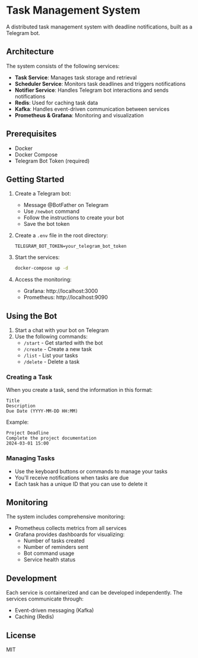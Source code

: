 # Task Management System

A distributed task management system with deadline notifications, built as a Telegram bot.

## Architecture

The system consists of the following services:

- **Task Service**: Manages task storage and retrieval
- **Scheduler Service**: Monitors task deadlines and triggers notifications
- **Notifier Service**: Handles Telegram bot interactions and sends notifications
- **Redis**: Used for caching task data
- **Kafka**: Handles event-driven communication between services
- **Prometheus & Grafana**: Monitoring and visualization

## Prerequisites

- Docker
- Docker Compose
- Telegram Bot Token (required)

## Getting Started

1. Create a Telegram bot:
   - Message @BotFather on Telegram
   - Use `/newbot` command
   - Follow the instructions to create your bot
   - Save the bot token

2. Create a `.env` file in the root directory:
   ```
   TELEGRAM_BOT_TOKEN=your_telegram_bot_token
   ```

3. Start the services:
   ```bash
   docker-compose up -d
   ```

4. Access the monitoring:
   - Grafana: http://localhost:3000
   - Prometheus: http://localhost:9090

## Using the Bot

1. Start a chat with your bot on Telegram
2. Use the following commands:
   - `/start` - Get started with the bot
   - `/create` - Create a new task
   - `/list` - List your tasks
   - `/delete` - Delete a task

### Creating a Task

When you create a task, send the information in this format:
```
Title
Description
Due Date (YYYY-MM-DD HH:MM)
```

Example:
```
Project Deadline
Complete the project documentation
2024-03-01 15:00
```

### Managing Tasks

- Use the keyboard buttons or commands to manage your tasks
- You'll receive notifications when tasks are due
- Each task has a unique ID that you can use to delete it

## Monitoring

The system includes comprehensive monitoring:

- Prometheus collects metrics from all services
- Grafana provides dashboards for visualizing:
  - Number of tasks created
  - Number of reminders sent
  - Bot command usage
  - Service health status

## Development

Each service is containerized and can be developed independently. The services communicate through:

- Event-driven messaging (Kafka)
- Caching (Redis)

## License

MIT 
